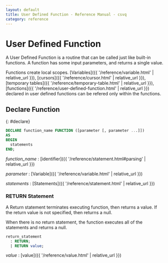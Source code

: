 ```yaml
---
layout: default
title: User Defined Function - Reference Manual - csvq
category: reference
---
```


# User Defined Function

A User Defined Function is a routine that can be called just like built-in functions.
A function has some input parameters, and returns a single value.

Functions create local scopes.
[Variables]({{ '/reference/variable.html' | relative_url }}), [cursors]({{ '/reference/cursor.html' | relative_url }}), [temporary tables]({{ '/reference/temporary-table.html' | relative_url }}), [functions]({{ '/reference/user-defined-function.html' | relative_url }}) declared in user defined functions can be refered only within the functions. 

## Declare Function
{: #declare}

```sql
DECLARE function_name FUNCTION ([parameter [, parameter ...]])
AS
BEGIN
  statements
END;
```

_function_name_
: [identifier]({{ '/reference/statement.html#parsing' | relative_url }})

_parameter_
: [Variable]({{ '/reference/variable.html' | relative_url }})

_statements_
: [Statements]({{ '/reference/statement.html' | relative_url }})

### RETURN Statement

A Return statement terminates executing function, then returns a value.
If the return value is not specified, then returns a null.

When there is no return statement, the function executes all of the statements and returns a null.

```sql
return_statement
  : RETURN;
  | RETURN value;
```

_value_
: [value]({{ '/reference/value.html' | relative_url }})

